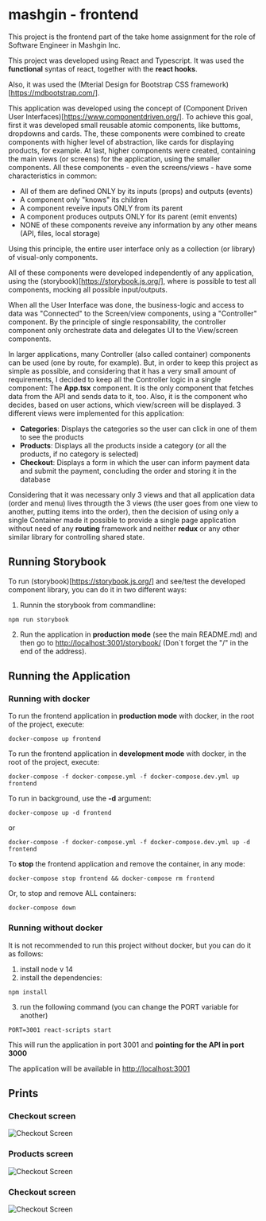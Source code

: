 # mashgin - frontend


This project is the frontend part of the take home assignment for the role of Software Engineer in Mashgin Inc.

This project was developed using React and Typescript. It was used the **functional** syntas of react, together with the **react hooks**.

Also, it was used the  (Mterial Design for Bootstrap CSS framework)[https://mdbootstrap.com/].

This application was developed using the concept of (Component Driven User Interfaces)[https://www.componentdriven.org/]. To achieve this goal, first it was developed small reusable atomic components, like buttoms, dropdowns and cards. The, these components were combined to create components with higher level of abstraction, like cards for displaying products, for example. At last, higher components were created, containing the main views (or screens) for the application, using the smaller components. All these components - even the screens/views - have some characteristics in common:

* All of them are defined ONLY by its inputs (props) and outputs (events)
* A component only "knows" its children
* A component reveive inputs ONLY from its parent
* A component produces outputs ONLY for its parent (emit envents)
* NONE of these components reveive any information by any other means (API, files, local storage)

Using this principle, the entire user interface only as a collection (or library) of visual-only components.

All of these components were developed independently of any application, using the (storybook)[https://storybook.js.org/], where is possible to test all components, mocking all possible input/outputs.

When all the User Interface was done, the business-logic and access to data was "Connected" to the Screen/view components, using a "Controller" component. By the principle of single responsability, the controller component only orchestrate data and delegates UI to the View/screen components.

In larger applications, many Controller (also called container) components can be used (one by route, for example). But, in order to keep this project as simple as possible, and considering that it has a very small amount of requirements, I decided to keep all the Controller logic in a single component: The **App.tsx** component. It is the only component that fetches data from the API and sends data to it, too. Also, it is the component who decides, based on user actions, which view/screen will be displayed. 3 different views were implemented for this application:

* **Categories**: Displays the categories so the user can click in one of them to see the products
* **Products**: Displays all the products inside a category (or all the products, if no category is selected)
* **Checkout**: Displays a form in which the user can inform payment data and submit the payment, concluding the order and storing it in the database

Considering that it was necessary only 3 views and that all application data (order and menu) lives througth the 3 views (the user goes from one view to another, putting items into the order), then the decision of using only a single Container made it possible to provide a single page application without need of any **routing** framework and neither **redux** or any other similar library for controlling shared state.

## Running Storybook

To run (storybook)[https://storybook.js.org/] and see/test the developed component library, you can do it in two different ways:

1. Runnin the storybook from commandline:

```
npm run storybook
```

2. Run the application in **production mode** (see the main README.md) and then go to [http://localhost:3001/storybook/](http://localhost:3001/storybook/) (Don`t forget the "/" in the end of the address).


## Running the Application

### Running with docker

To run the frontend application in **production mode** with docker, in the root of the project, execute:

```
docker-compose up frontend
```

To run the frontend application in **development mode** with docker, in the root of the project, execute:

```
docker-compose -f docker-compose.yml -f docker-compose.dev.yml up frontend
```

To run in background, use the **-d** argument:

```
docker-compose up -d frontend
```
or
```
docker-compose -f docker-compose.yml -f docker-compose.dev.yml up -d frontend
```

To **stop** the frontend application and remove the container, in any mode:

```
docker-compose stop frontend && docker-compose rm frontend
```

Or, to stop and remove ALL containers:


```
docker-compose down
```



### Running without docker

It is not recommended to run this project without docker, but you can do it as follows:

1. install node v 14
2. install the dependencies:
```
npm install
```
3. run the following command (you can change the PORT variable for another)
```
PORT=3001 react-scripts start
```

This will run the application in port 3001 and **pointing for the API in port 3000**

The application will be available in [http://localhost:3001](http://localhost:3001)

## Prints

### Checkout screen

![Checkout Screen](../resources/prints/1.catgories.png?raw=true "Title")


### Products screen

![Checkout Screen](../resources/prints/2.products.png?raw=true "Title")

### Checkout screen

![Checkout Screen](../resources/prints/3.checkout.png?raw=true "Title")